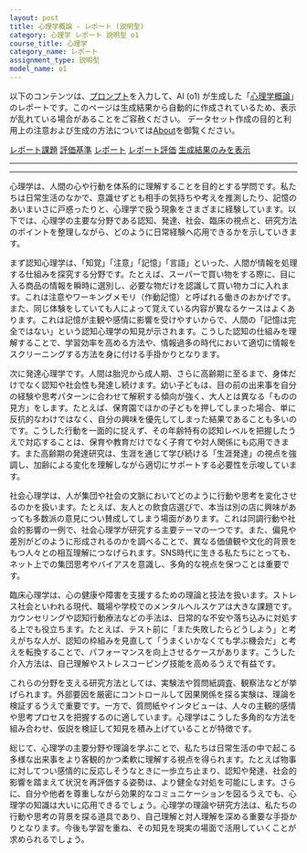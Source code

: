```yaml
---
layout: post
title: 心理学概論 - レポート (説明型)
category: 心理学 レポート 説明型 o1
course_title: 心理学
category_name: レポート
assignment_type: 説明型
model_name: o1
---
```


以下のコンテンツは、[プロンプト](https://github.com/takedatoshiyuki/synthetic_assignments/tree/main/generated/心理学/o1/prompt_レポート-説明型.md)を入力して、AI (o1) が生成した「[心理学概論](/contents/心理学/)」のレポートです。このページは生成結果から自動的に作成されているため、表示が乱れている場合があることをご容赦ください。
データセット作成の目的と利用上の注意および生成の方法については[About](/About)を御覧ください。

[レポート課題](../レポート課題-説明型)
[評価基準](../評価基準-説明型)
[レポート](../レポート-説明型)
[レポート評価](../レポート評価-説明型)
[生成結果のみを表示](https://github.com/takedatoshiyuki/synthetic_assignments/tree/main/generated/心理学/o1/レポート-説明型.md)
  

***
***
  
心理学は、人間の心や行動を体系的に理解することを目的とする学問です。私たちは日常生活のなかで、意識せずとも相手の気持ちや考えを推測したり、記憶のあいまいさに戸惑ったりと、心理学で扱う現象をさまざまに経験しています。以下では、心理学の主要な分野である認知、発達、社会、臨床の視点と、研究方法のポイントを整理しながら、どのように日常経験へ応用できるかを示していきます。

まず認知心理学は、「知覚」「注意」「記憶」「言語」といった、人間が情報を処理する仕組みを探究する分野です。たとえば、スーパーで買い物をする際に、目に入る商品の情報を瞬時に選別し、必要な物だけを認識して買い物カゴに入れます。これは注意やワーキングメモリ（作動記憶）と呼ばれる働きのおかげです。また、同じ体験をしていても人によって覚えている内容が異なるケースはよくあります。これは記憶が主観や感情に影響を受けやすいからで、人間の「記憶は完全ではない」という認知心理学の知見が示されます。こうした認知の仕組みを理解することで、学習効率を高める方法や、情報過多の時代において適切に情報をスクリーニングする方法を身に付ける手掛かりとなります。

次に発達心理学です。人間は胎児から成人期、さらに高齢期に至るまで、身体だけでなく認知や社会性も発達し続けます。幼い子どもは、目の前の出来事を自分の経験や思考パターンに合わせて解釈する傾向が強く、大人とは異なる「ものの見方」をします。たとえば、保育園でほかの子どもを押してしまった場合、単に反抗的なわけではなく、自分の興味を優先してしまった結果であることも多いのです。こうした行動を一面的に捉えず、その年齢特有の認知レベルを把握したうえで対応することは、保育や教育だけでなく子育てや対人関係にも応用できます。また高齢期の発達研究は、生涯を通じて学び続ける「生涯発達」の視点を強調し、加齢による変化を理解しながら適切にサポートする必要性を示唆しています。

社会心理学は、人が集団や社会の文脈においてどのように行動や思考を変化させるのかを扱います。たとえば、友人との飲食店選びで、本当は別の店に興味があっても多数派の意見につい賛成してしまう場面があります。これは同調行動や社会的影響の一例で、社会心理学が研究する主要テーマの一つです。また、偏見や差別がどのように形成されるのかを調べることで、異なる価値観や文化的背景をもつ人々との相互理解につなげられます。SNS時代に生きる私たちにとっても、ネット上での集団思考やバイアスを意識し、多角的な視点を保つことは重要です。

臨床心理学は、心の健康や障害を支援するための理論と技法を扱います。ストレス社会といわれる現代、職場や学校でのメンタルヘルスケアは大きな課題です。カウンセリングや認知行動療法などの手法は、日常的な不安や落ち込みに対処する上でも役立ちます。たとえば、テスト前に「また失敗したらどうしよう」と考えがちな人が、認知の枠組みを見直して「うまくいかなくても学ぶ機会だ」と考えを転換することで、パフォーマンスを向上させるケースがあります。こうした介入方法は、自己理解やストレスコーピング技能を高めるうえで有益です。

これらの分野を支える研究方法としては、実験法や質問紙調査、観察法などが挙げられます。外部要因を厳密にコントロールして因果関係を探る実験は、理論を検証するうえで重要です。一方で、質問紙やインタビューは、人々の主観的感情や思考プロセスを把握するのに適しています。心理学はこうした多角的な方法を組み合わせ、仮説を検証して知見を積み上げていることが特徴です。

総じて、心理学の主要分野や理論を学ぶことで、私たちは日常生活の中で起こる多様な出来事をより客観的かつ柔軟に理解する視点を得られます。たとえば物事に対してつい感情的に反応しそうなときに一歩立ち止まり、認知や発達、社会的影響を踏まえて状況を再評価する姿勢は、より健全な対処を可能にします。さらに、自分や他者を尊重しながら効果的なコミュニケーションを図るうえでも、心理学の知識は大いに応用できるでしょう。心理学の理論や研究方法は、私たちの行動や思考の背景を探る道具であり、自己理解と対人理解を深める重要な手掛かりとなります。今後も学習を重ね、その知見を現実の場面で活用していくことが求められるでしょう。
